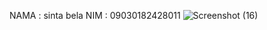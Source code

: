 NAMA : sinta bela
NIM : 09030182428011
![Screenshot (16)](https://github.com/user-attachments/assets/a2df5b74-6ce5-4a22-bbee-eee0bff23360)
